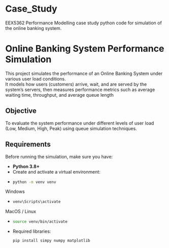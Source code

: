 # Case_Study
EEX5362 Performance Modelling case study python code for simulation of the online banking system. 
# Online Banking System Performance Simulation

This project simulates the performance of an Online Banking System under various user load conditions.  
It models how users (customers) arrive, wait, and are served by the system’s servers, then measures performance metrics such as average waiting time, throughput, and average queue length

## Objective
To evaluate the system performance under different levels of user load (Low, Medium, High, Peak) using queue simulation techniques.

## Requirements

Before running the simulation, make sure you have:

- **Python 3.8+**
- Create and activate a virtual environment:
-  ```bash
   python -m venv venv
  Windows
- ```bash
  venv\Scripts\activate

 MacOS / Linux
- ```bash
  source venv/bin/activate
  
- Required libraries:
  ```bash
  pip install simpy numpy matplotlib
